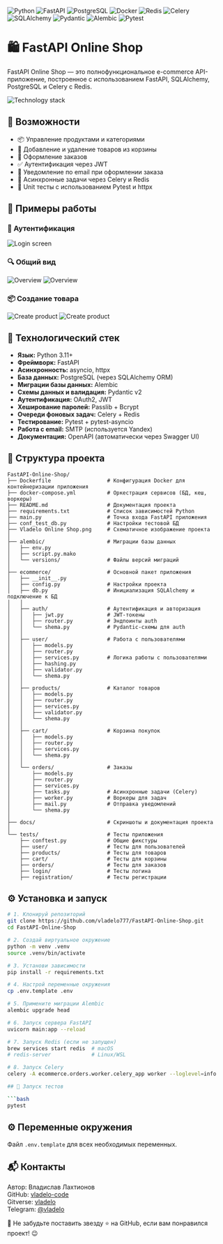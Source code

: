 <p align="left">
  <img src="https://img.shields.io/badge/Python-3.11-blue?style=for-the-badge&logo=python&logoColor=white&labelColor=101010&logoWidth=20&color=blue" alt="Python" />
  <img src="https://img.shields.io/badge/FastAPI-0.115.12-009688?style=for-the-badge&logo=fastapi&logoColor=white&labelColor=101010&logoWidth=20" alt="FastAPI" />
  <img src="https://img.shields.io/badge/PostgreSQL-17-336791?style=for-the-badge&logo=postgresql&logoColor=white&labelColor=101010&logoWidth=20" alt="PostgreSQL" />
  <img src="https://img.shields.io/badge/Docker-container-2496ED?style=for-the-badge&logo=docker&logoColor=white&labelColor=101010&logoWidth=20" alt="Docker" />
  <img src="https://img.shields.io/badge/Redis-broker-DC382D?style=for-the-badge&logo=redis&logoColor=white&labelColor=101010&logoWidth=20" alt="Redis" />
  <img src="https://img.shields.io/badge/Celery-tasks-37814A?style=for-the-badge&logo=celery&logoColor=white&labelColor=101010&logoWidth=20" alt="Celery" />
  <img src="https://img.shields.io/badge/SQLAlchemy-ORM-9E3F8F?style=for-the-badge&logo=alchemy&logoColor=white&labelColor=101010&logoWidth=20" alt="SQLAlchemy" />
  <img src="https://img.shields.io/badge/Pydantic-validation-0066CC?style=for-the-badge&logo=pydantic&logoColor=white&labelColor=101010&logoWidth=20" alt="Pydantic" />
  <img src="https://img.shields.io/badge/Alembic-migrations-92B300?style=for-the-badge&logo=alembic&logoColor=white&labelColor=101010&logoWidth=20" alt="Alembic" />
  <img src="https://img.shields.io/badge/Pytest-tests-FF5F00?style=for-the-badge&logo=pytest&logoColor=white&labelColor=101010&logoWidth=20" alt="Pytest" />
</p>

# 🛍️ FastAPI Online Shop

FastAPI Online Shop — это полнофункциональное e-commerce API-приложение, построенное с использованием FastAPI,
SQLAlchemy, PostgreSQL и Celery с Redis.

![Technology stack](docs/screenshots/technology-stack.png)

## 🚀 Возможности

- 📦 Управление продуктами и категориями
- 🛒 Добавление и удаление товаров из корзины
- 🧾 Оформление заказов
- ✅ Аутентификация через JWT
- 📧 Уведомление по email при оформлении заказа
- 🧵 Асинхронные задачи через Celery и Redis
- 🧪 Unit тесты с использованием Pytest и httpx

## 📸 Примеры работы

### 🔐 Аутентификация

![Login screen](docs/screenshots/login.png)

### 🔍 Общий вид

![Overview](docs/screenshots/overview-1.png)
![Overview](docs/screenshots/overview-2.png)

### 📦 Создание товара

![Create product](docs/screenshots/create-product-1.png)
![Create product](docs/screenshots/create-product-2.png)

## 🧰 Технологический стек

- **Язык:** Python 3.11+
- **Фреймворк:** FastAPI
- **Асинхронность:** asyncio, httpx
- **База данных:** PostgreSQL (через SQLAlchemy ORM)
- **Миграции базы данных:** Alembic
- **Схемы данных и валидация:** Pydantic v2
- **Аутентификация:** OAuth2, JWT
- **Хеширование паролей:** Passlib + Bcrypt
- **Очереди фоновых задач:** Celery + Redis
- **Тестирование:** Pytest + pytest-asyncio
- **Работа с email:** SMTP (используется Yandex)
- **Документация:** OpenAPI (автоматически через Swagger UI)

## 📂 Структура проекта

```
FastAPI-Online-Shop/
├── Dockerfile                  # Конфигурация Docker для контейнеризации приложения
├── docker-compose.yml          # Оркестрация сервисов (БД, кеш, воркеры)
├── README.md                   # Документация проекта
├── requirements.txt            # Список зависимостей Python
├── main.py                     # Точка входа FastAPI приложения
├── conf_test_db.py             # Настройки тестовой БД
├── Vladelo Online Shop.png     # Схематичное изображение проекта
│
├── alembic/                    # Миграции базы данных
│   ├── env.py
│   ├── script.py.mako
│   └── versions/               # Файлы версий миграций
│
├── ecommerce/                  # Основной пакет приложения
│   ├── __init__.py
│   ├── config.py               # Настройки проекта
│   ├── db.py                   # Инициализация SQLAlchemy и подключение к БД
│   │
│   ├── auth/                   # Аутентификация и авторизация
│   │   ├── jwt.py              # JWT-токены
│   │   ├── router.py           # Эндпоинты auth
│   │   └── shema.py            # Pydantic-схемы для auth
│   │
│   ├── user/                   # Работа с пользователями
│   │   ├── models.py
│   │   ├── router.py
│   │   ├── services.py         # Логика работы с пользователями
│   │   ├── hashing.py
│   │   ├── validator.py
│   │   └── shema.py
│   │
│   ├── products/               # Каталог товаров
│   │   ├── models.py
│   │   ├── router.py
│   │   ├── services.py
│   │   ├── validator.py
│   │   └── shema.py
│   │
│   ├── cart/                   # Корзина покупок
│   │   ├── models.py
│   │   ├── router.py
│   │   ├── services.py
│   │   └── shema.py
│   │
│   └── orders/                 # Заказы
│       ├── models.py
│       ├── router.py
│       ├── services.py
│       ├── tasks.py            # Асинхронные задачи (Celery)
│       ├── worker.py           # Воркеры для задач
│       ├── mail.py             # Отправка уведомлений
│       └── shema.py
│
├── docs/                       # Скриншоты и документация проекта
│
└── tests/                      # Тесты приложения
    ├── conftest.py             # Общие фикстуры
    ├── user/                   # Тесты для пользователей
    ├── products/               # Тесты для товаров
    ├── cart/                   # Тесты для корзины
    ├── orders/                 # Тесты для заказов
    ├── login/                  # Тесты логина
    ├── registration/           # Тесты регистрации

```

## ⚙️ Установка и запуск

```bash
# 1. Клонируй репозиторий
git clone https://github.com/vladelo777/FastAPI-Online-Shop.git
cd FastAPI-Online-Shop

# 2. Создай виртуальное окружение
python -m venv .venv
source .venv/bin/activate

# 3. Установи зависимости
pip install -r requirements.txt

# 4. Настрой переменные окружения
cp .env.template .env

# 5. Примените миграции Alembic
alembic upgrade head

# 6. Запуск сервера FastAPI
uvicorn main:app --reload

# 7. Запуск Redis (если не запущен)
brew services start redis  # macOS
# redis-server             # Linux/WSL

# 8. Запуск Celery
celery -A ecommerce.orders.worker.celery_app worker --loglevel=info

## 🧪 Запуск тестов

```bash
pytest
```

## ⚙️ Переменные окружения

Файл `.env.template` для всех необходимых переменных.

## 📬 **Контакты**

Автор: Владислав Лахтионов  
GitHub: [vladelo-code](https://github.com/vladelo-code)  
Gitverse: [vladelo](https://gitverse.ru/vladelo/)  
Telegram: [@vladelo](https://t.me/vladelo)

💌 Не забудьте поставить звезду ⭐ на GitHub, если вам понравился проект! 😉